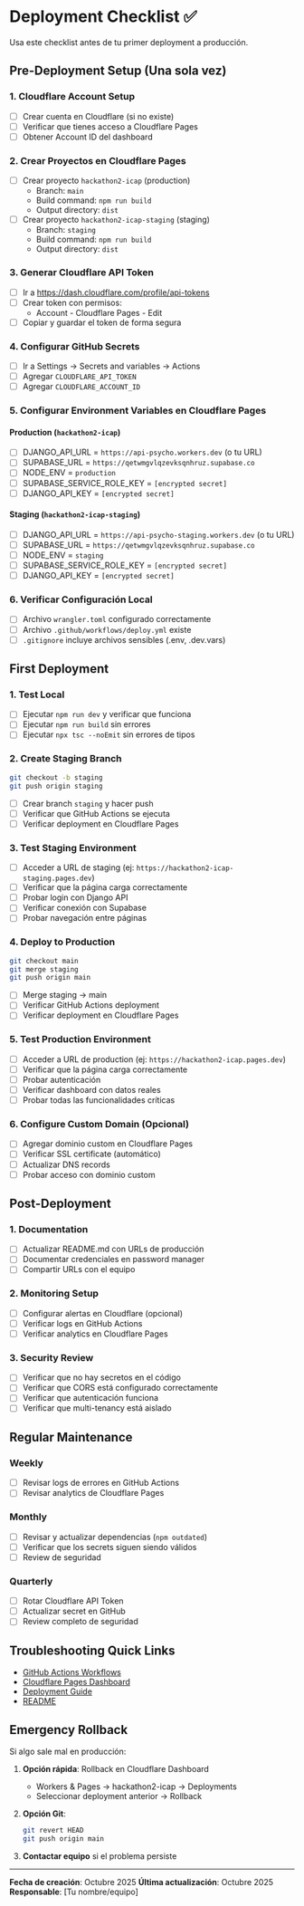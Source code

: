 # Deployment Checklist ✅

Usa este checklist antes de tu primer deployment a producción.

## Pre-Deployment Setup (Una sola vez)

### 1. Cloudflare Account Setup
- [ ] Crear cuenta en Cloudflare (si no existe)
- [ ] Verificar que tienes acceso a Cloudflare Pages
- [ ] Obtener Account ID del dashboard

### 2. Crear Proyectos en Cloudflare Pages
- [ ] Crear proyecto `hackathon2-icap` (production)
  - Branch: `main`
  - Build command: `npm run build`
  - Output directory: `dist`
- [ ] Crear proyecto `hackathon2-icap-staging` (staging)
  - Branch: `staging`
  - Build command: `npm run build`
  - Output directory: `dist`

### 3. Generar Cloudflare API Token
- [ ] Ir a https://dash.cloudflare.com/profile/api-tokens
- [ ] Crear token con permisos:
  - Account - Cloudflare Pages - Edit
- [ ] Copiar y guardar el token de forma segura

### 4. Configurar GitHub Secrets
- [ ] Ir a Settings → Secrets and variables → Actions
- [ ] Agregar `CLOUDFLARE_API_TOKEN`
- [ ] Agregar `CLOUDFLARE_ACCOUNT_ID`

### 5. Configurar Environment Variables en Cloudflare Pages

#### Production (`hackathon2-icap`)
- [ ] DJANGO_API_URL = `https://api-psycho.workers.dev` (o tu URL)
- [ ] SUPABASE_URL = `https://qetwmgvlqzevksqnhruz.supabase.co`
- [ ] NODE_ENV = `production`
- [ ] SUPABASE_SERVICE_ROLE_KEY = `[encrypted secret]`
- [ ] DJANGO_API_KEY = `[encrypted secret]`

#### Staging (`hackathon2-icap-staging`)
- [ ] DJANGO_API_URL = `https://api-psycho-staging.workers.dev` (o tu URL)
- [ ] SUPABASE_URL = `https://qetwmgvlqzevksqnhruz.supabase.co`
- [ ] NODE_ENV = `staging`
- [ ] SUPABASE_SERVICE_ROLE_KEY = `[encrypted secret]`
- [ ] DJANGO_API_KEY = `[encrypted secret]`

### 6. Verificar Configuración Local
- [ ] Archivo `wrangler.toml` configurado correctamente
- [ ] Archivo `.github/workflows/deploy.yml` existe
- [ ] `.gitignore` incluye archivos sensibles (.env, .dev.vars)

## First Deployment

### 1. Test Local
- [ ] Ejecutar `npm run dev` y verificar que funciona
- [ ] Ejecutar `npm run build` sin errores
- [ ] Ejecutar `npx tsc --noEmit` sin errores de tipos

### 2. Create Staging Branch
```bash
git checkout -b staging
git push origin staging
```
- [ ] Crear branch `staging` y hacer push
- [ ] Verificar que GitHub Actions se ejecuta
- [ ] Verificar deployment en Cloudflare Pages

### 3. Test Staging Environment
- [ ] Acceder a URL de staging (ej: `https://hackathon2-icap-staging.pages.dev`)
- [ ] Verificar que la página carga correctamente
- [ ] Probar login con Django API
- [ ] Verificar conexión con Supabase
- [ ] Probar navegación entre páginas

### 4. Deploy to Production
```bash
git checkout main
git merge staging
git push origin main
```
- [ ] Merge staging → main
- [ ] Verificar GitHub Actions deployment
- [ ] Verificar deployment en Cloudflare Pages

### 5. Test Production Environment
- [ ] Acceder a URL de production (ej: `https://hackathon2-icap.pages.dev`)
- [ ] Verificar que la página carga correctamente
- [ ] Probar autenticación
- [ ] Verificar dashboard con datos reales
- [ ] Probar todas las funcionalidades críticas

### 6. Configure Custom Domain (Opcional)
- [ ] Agregar dominio custom en Cloudflare Pages
- [ ] Verificar SSL certificate (automático)
- [ ] Actualizar DNS records
- [ ] Probar acceso con dominio custom

## Post-Deployment

### 1. Documentation
- [ ] Actualizar README.md con URLs de producción
- [ ] Documentar credenciales en password manager
- [ ] Compartir URLs con el equipo

### 2. Monitoring Setup
- [ ] Configurar alertas en Cloudflare (opcional)
- [ ] Verificar logs en GitHub Actions
- [ ] Verificar analytics en Cloudflare Pages

### 3. Security Review
- [ ] Verificar que no hay secretos en el código
- [ ] Verificar que CORS está configurado correctamente
- [ ] Verificar que autenticación funciona
- [ ] Verificar que multi-tenancy está aislado

## Regular Maintenance

### Weekly
- [ ] Revisar logs de errores en GitHub Actions
- [ ] Revisar analytics de Cloudflare Pages

### Monthly
- [ ] Revisar y actualizar dependencias (`npm outdated`)
- [ ] Verificar que los secrets siguen siendo válidos
- [ ] Review de seguridad

### Quarterly
- [ ] Rotar Cloudflare API Token
- [ ] Actualizar secret en GitHub
- [ ] Review completo de seguridad

## Troubleshooting Quick Links

- [GitHub Actions Workflows](../../actions)
- [Cloudflare Pages Dashboard](https://dash.cloudflare.com/)
- [Deployment Guide](../../DEPLOYMENT.md)
- [README](../../README.md)

## Emergency Rollback

Si algo sale mal en producción:

1. **Opción rápida**: Rollback en Cloudflare Dashboard
   - Workers & Pages → hackathon2-icap → Deployments
   - Seleccionar deployment anterior → Rollback

2. **Opción Git**:
   ```bash
   git revert HEAD
   git push origin main
   ```

3. **Contactar equipo** si el problema persiste

---

**Fecha de creación**: Octubre 2025
**Última actualización**: Octubre 2025
**Responsable**: [Tu nombre/equipo]
